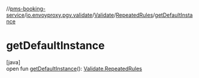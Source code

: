 //[pms-booking-service](../../../../index.md)/[io.envoyproxy.pgv.validate](../../index.md)/[Validate](../index.md)/[RepeatedRules](index.md)/[getDefaultInstance](get-default-instance.md)

# getDefaultInstance

[java]\
open fun [getDefaultInstance](get-default-instance.md)(): [Validate.RepeatedRules](index.md)